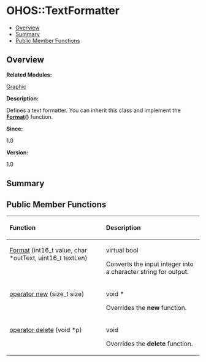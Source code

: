 # OHOS::TextFormatter<a name="EN-US_TOPIC_0000001054879552"></a>

-   [Overview](#section262028324165633)
-   [Summary](#section596230424165633)
-   [Public Member Functions](#pub-methods)

## **Overview**<a name="section262028324165633"></a>

**Related Modules:**

[Graphic](graphic.md)

**Description:**

Defines a text formatter. You can inherit this class and implement the  **[Format\(\)](graphic.md#ga183cac282667493fa2a008f9a7f4f9d2)**  function. 

**Since:**

1.0

**Version:**

1.0

## **Summary**<a name="section596230424165633"></a>

## Public Member Functions<a name="pub-methods"></a>

<a name="table1776646424165633"></a>
<table><thead align="left"><tr id="row1756565003165633"><th class="cellrowborder" valign="top" width="50%" id="mcps1.1.3.1.1"><p id="p1239455982165633"><a name="p1239455982165633"></a><a name="p1239455982165633"></a>Function</p>
</th>
<th class="cellrowborder" valign="top" width="50%" id="mcps1.1.3.1.2"><p id="p472346855165633"><a name="p472346855165633"></a><a name="p472346855165633"></a>Description</p>
</th>
</tr>
</thead>
<tbody><tr id="row1031655170165633"><td class="cellrowborder" valign="top" width="50%" headers="mcps1.1.3.1.1 "><p id="p652745132165633"><a name="p652745132165633"></a><a name="p652745132165633"></a><a href="graphic.md#ga183cac282667493fa2a008f9a7f4f9d2">Format</a> (int16_t value, char *outText, uint16_t textLen)</p>
</td>
<td class="cellrowborder" valign="top" width="50%" headers="mcps1.1.3.1.2 "><p id="p710797015165633"><a name="p710797015165633"></a><a name="p710797015165633"></a>virtual bool </p>
<p id="p1865943156165633"><a name="p1865943156165633"></a><a name="p1865943156165633"></a>Converts the input integer into a character string for output. </p>
</td>
</tr>
<tr id="row838133597165633"><td class="cellrowborder" valign="top" width="50%" headers="mcps1.1.3.1.1 "><p id="p1408973039165633"><a name="p1408973039165633"></a><a name="p1408973039165633"></a><a href="graphic.md#ga4854963aa969ee20a6cd174a70f5cd23">operator new</a> (size_t size)</p>
</td>
<td class="cellrowborder" valign="top" width="50%" headers="mcps1.1.3.1.2 "><p id="p375963252165633"><a name="p375963252165633"></a><a name="p375963252165633"></a>void * </p>
<p id="p1530714248165633"><a name="p1530714248165633"></a><a name="p1530714248165633"></a>Overrides the <strong id="b1412679384165633"><a name="b1412679384165633"></a><a name="b1412679384165633"></a>new</strong> function. </p>
</td>
</tr>
<tr id="row615317277165633"><td class="cellrowborder" valign="top" width="50%" headers="mcps1.1.3.1.1 "><p id="p72280083165633"><a name="p72280083165633"></a><a name="p72280083165633"></a><a href="graphic.md#gadf1997a0f56ac2b220e7f0f8e8e0a6ef">operator delete</a> (void *p)</p>
</td>
<td class="cellrowborder" valign="top" width="50%" headers="mcps1.1.3.1.2 "><p id="p1661034414165633"><a name="p1661034414165633"></a><a name="p1661034414165633"></a>void </p>
<p id="p290494170165633"><a name="p290494170165633"></a><a name="p290494170165633"></a>Overrides the <strong id="b831082505165633"><a name="b831082505165633"></a><a name="b831082505165633"></a>delete</strong> function. </p>
</td>
</tr>
</tbody>
</table>

